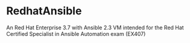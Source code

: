 # RedhatAnsible
An Red Hat Enterprise 3.7 with Ansible 2.3 VM intended for the Red Hat Certified Specialist in Ansible Automation exam (EX407)
